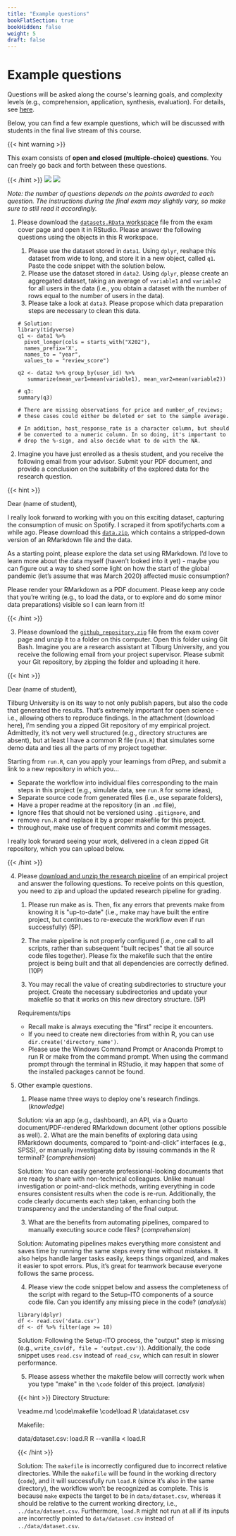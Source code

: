 ```yaml
---
title: "Example questions"
bookFlatSection: true
bookHidden: false
weight: 5
draft: false
---
```


# Example questions

Questions will be asked along the course's learning goals, and complexity levels (e.g., comprehension, application, synthesis, evaluation). For details, see [here](../exam#content).

Below, you can find a few example questions, which will be discussed with students in the final live stream of this course.

{{< hint warning >}}

This exam consists of __open and closed (multiple-choice) questions__. You can freely go back and forth between these questions.

{{< /hint >}}
![](../dprep_part1.png)
![](../dprep_part2.png)

*Note: the number of questions depends on the points awarded to each question. The instructions during the final exam may slightly vary, so make sure to still read it accordingly.*

1. Please download the [`datasets.RData` workspace](../datasets.RData) file from the exam cover page and open it in RStudio. Please answer the following questions using the objects in this R workspace.
    1. Please use the dataset stored in `data1`. Using `dplyr`, reshape this dataset from wide to long, and store it in a new object, called `q1`. Paste the code snippet with the solution below.
    2. Please use the dataset stored in `data2`. Using `dplyr`, please create an aggregated dataset, taking an average of `variable1` and `variable2` for all users in the data (i.e., you obtain a dataset with the number of rows equal to the number of users in the data).
    3. Please take a look at `data3`. Please propose which data preparation steps are necessary to clean this data.
    ```
    # Solution:
    library(tidyverse)
    q1 <- data1 %>%
      pivot_longer(cols = starts_with("X202"),
      names_prefix='X', 
      names_to = "year", 
      values_to = "review_score")
    
    q2 <- data2 %>% group_by(user_id) %>% 
       summarize(mean_var1=mean(variable1), mean_var2=mean(variable2))

    # q3:
    summary(q3)

    # There are missing observations for price and number_of_reviews;
    # these cases could either be deleted or set to the sample average.

    # In addition, host_response_rate is a character column, but should
    # be converted to a numeric column. In so doing, it's important to 
    # drop the %-sign, and also decide what to do with the NA.
    ```

2. Imagine you have just enrolled as a thesis student, and you receive the following email from your advisor. Submit your PDF document, and provide a conclusion on the suitability of the explored data for the research question.

{{< hint >}}

Dear (name of student),

I really look forward to working with you on this exciting dataset, capturing the consumption of music on Spotify. I scraped it from spotifycharts.com a while ago. Please download this [`data.zip`](../data.zip), which contains a stripped-down version of an RMarkdown file and the data. 

As a starting point, please explore the data set using RMarkdown. I’d love to learn more about the data myself (haven’t looked into it yet) - maybe you can figure out a way to shed some light on how the start of the global pandemic (let’s assume that was March 2020) affected music consumption?

Please render your RMarkdown as a PDF document. Please keep any code that you’re writing (e.g., to load the data, or to explore and do some minor data preparations) visible so I can learn from it!

{{< /hint >}}

3. Please download the [`github_repository.zip`](../github_repository.zip) file from the exam cover page and unzip it to a folder on this computer. Open this folder using Git Bash. Imagine you are a research assistant at Tilburg University, and you receive the following email from your project supervisor. Please submit your Git repository, by zipping the folder and uploading it here. 

{{< hint >}}

Dear (name of student),

Tilburg University is on its way to not only publish papers, but also the code that generated the results. That’s extremely important for open science - i.e., allowing others to reproduce findings. In the attachment (download here), I’m sending you a zipped Git repository of my empirical project. Admittedly, it’s not very well structured (e.g., directory structures are absent), but at least I have a common R file (`run.R`) that simulates some demo data and ties all the parts of my project together.

Starting from `run.R`, can you apply your learnings from dPrep, and submit a link to a new repository in which you...

- Separate the workflow into individual files corresponding to the main steps in this project (e.g., simulate data, see `run.R` for some ideas),
- Separate source code from generated files (i.e., use separate folders),
- Have a proper readme at the repository (in an `.md` file),
- Ignore files that should not be versioned using `.gitignore`, and
- remove `run.R` and replace it by a proper makefile for this project.
- throughout, make use of frequent commits and commit messages.

I really look forward seeing your work, delivered in a clean zipped Git repository, which you can upload below.

{{< /hint >}}

4. Please [download and unzip the research pipeline](../practice_workflow.zip) of an empirical project and answer the following questions. To receive points on this question, you need to zip and upload the updated research pipeline for grading. 

      1) Please run make as is. Then, fix any errors that prevents make from knowing it is "up-to-date" (i.e., make may have built the entire project, but continues to re-execute the workflow even if run successfully) (5P).

      2) The make pipeline is not properly configured (i.e., one call to all scripts, rather than subsequent "built recipes" that tie all source code files together). Please fix the makefile such that the entire project is being built and that all dependencies are correctly defined. (10P)

      3) You may recall the value of creating subdirectories to structure your project. Create the necessary subdirectories and update your makefile so that it works on this new directory structure. (5P)

      Requirements/tips
      - Recall make is always executing the "first" recipe it encounters.
      - If you need to create new directories from within R, you can use `dir.create('directory_name')`.
      - Please use the Windows Command Prompt or Anaconda Prompt to run R or make from the command prompt. When using the command prompt through the terminal in RStudio, it may happen that some of the installed packages cannot be found.


4. Other example questions.
      1. Please name three ways to deploy one's research findings. (*knowledge*) 
     
      Solution: via an app (e.g., dashboard), an API, via a Quarto document/PDF-rendered RMarkdown document (other options possible as well).
      2. What are the main benefits of exploring data using RMarkdown documents, compared to “point-and-click” interfaces (e.g., SPSS), or manually investigating data by issuing commands in the R terminal? (*comprehension*)
     
     Solution: You can easily generate professional-looking documents that are ready to share with non-technical colleagues. Unlike manual investigation or point-and-click methods, writing everything in code ensures consistent results when the code is re-run. Additionally, the code clearly documents each step taken, enhancing both the transparency and the understanding of the final output.
     
      3. What are the benefits from automating pipelines, compared to manually executing source code files? (*comprehension*)
      
      Solution: Automating pipelines makes everything more consistent and saves time by running the same steps every time without mistakes. It also helps handle larger tasks easily, keeps things organized, and makes it easier to spot errors. Plus, it’s great for teamwork because everyone follows the same process.
      
      4. Please view the code snippet below and assess the completeness of the script with regard to the Setup-ITO components of a source code file. Can you identify any missing piece in the code? (*analysis*)

      ```
      library(dplyr)
      df <- read.csv('data.csv')
      df <- df %>% filter(age >= 18)
      ```
      Solution: Following the Setup-ITO process, the "output" step is missing (e.g., `write_csv(df, file = 'output.csv')`). Additionally, the code snippet uses `read.csv` instead of `read_csv`, which can result in slower performance.

      5. Please assess whether the makefile below will correctly work when you type "make" in the `\code` folder of this project. (*analysis*)

      {{< hint >}}
      Directory Structure:
      
      \readme.md
      \code\makefile
      \code\load.R
      \data\dataset.csv
     
      Makefile:
      
      data/dataset.csv: load.R
            R --vanilla < load.R
      
      {{< /hint >}}
 
      Solution: The `makefile` is incorrectly configured due to incorrect relative directories. While the `makefile` will be found in the working directory (`code`), and it will successfully run `load.R` (since it’s also in the same directory), the workflow won’t be recognized as complete. This is because `make` expects the target to be in `data/dataset.csv`, whereas it should be relative to the current working directory, i.e., `../data/dataset.csv`. Furthermore, `load.R` might not run at all if its inputs are incorrectly pointed to `data/dataset.csv` instead of `../data/dataset.csv`.